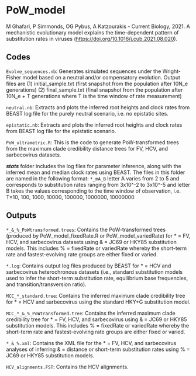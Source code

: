 # PoW_model

M Ghafari, P Simmonds, OG Pybus, A Katzourakis - Current Biology, 2021. A mechanistic evolutionary model explains the time-dependent pattern of substitution rates in viruses (https://doi.org/10.1016/j.cub.2021.08.020).


## Codes

`Evolve_sequences.nb`: Generates simulated sequences under the Wright-Fisher model based on a neutral and/or compensatory evolution. 
Output files are (1) initial_sample.txt (first snapshot from the population after 10N_e generations) (2) final_sample.txt (final snapshot from the population after 10N_e + T generations where T is the time window of rate measurement)

`neutral.nb`: Extracts and plots the inferred root heights and clock rates from BEAST log file for the purely neutral scenario, i.e. no epistatic sites. 

`epistatic.nb`: Extracts and plots the inferred root heights and clock rates from BEAST log file for the epistatic scenario.

`PoW_ultrametric.R`: This is the code to generate PoW-transformed trees from the maximum clade credibility distance trees for FV, HCV, and sarbecovirus datasets.

***stats*** folder includes the log files for parameter inference, along with the inferred mean and median clock rates using BEAST.
The files in this folder are named in the following format: `*_mA_B` letter A varies from 2 to 5 and corresponds to substitution rates ranging from 3x10^-2 to 3x10^-5 and letter B takes the values corresponding to the time window of observation, i.e. T=10, 100, 1000, 10000, 100000, 1000000, 10000000

## Outputs

`*_&_%_PoWtransformed.trees`: Contains the PoW-transformed trees (produced by PoW_model_fixedRate.R or PoW_model_variedRate) for * = FV, HCV, and sarbecovirus datasets using & = JC69 or HKY85 substitution models. This includes % = fixedRate or variedRate whereby the short-term rate and fastest-evolving rate groups are either fixed or varied.

`*.log`: Contains output log files produced by BEAST for * = HCV and sarbecovirus heterochronous datasets (i.e., standard substitution models used to infer the short-term substitution rate, equilibrium base frequencies, and transition/transversion ratio).

`MCC_*_standard.tree`: Contains the inferred maximum clade credibility tree for * = HCV and sarbecovirus using the standard HKY+G substitution model.

`MCC_*_&_%_PoWtransformed.tree`: Contains the inferred maximum clade credibility tree for * = FV, HCV, and sarbecovirus using & = JC69 or HKY85 substitution models. This includes % = fixedRate or variedRate whereby the short-term rate and fastest-evolving rate groups are either fixed or varied.

`*_&_%.xml`: Contains the XML file for the * = FV, HCV, and sarbecovirus analyses of inferring & = distance or short-term substitution rates using % = JC69 or HKY85 substitution models.

`HCV_alignments.FST`: Contains the HCV alignments.
